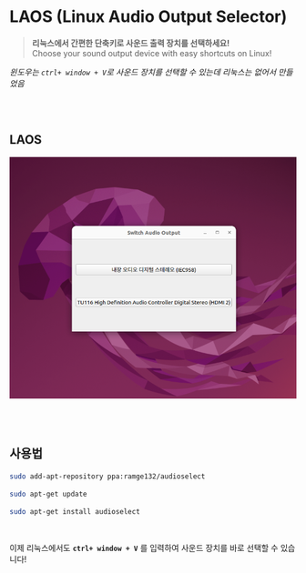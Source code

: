 # LAOS (Linux Audio Output Selector)
>**리눅스에서 간편한 단축키로 사운드 출력 장치를 선택하세요!**   
Choose your sound output device with easy shortcuts on Linux!

*윈도우는 ```ctrl+ window + V```로 사운드 장치를 선택할 수 있는데
리눅스는 없어서 만들었음*

<br />
<br />

## LAOS
![img](./docs/images/1.png)


<br />
<br />


## 사용법
```bash
sudo add-apt-repository ppa:ramge132/audioselect
```
```bash
sudo apt-get update
```
```bash
sudo apt-get install audioselect
```

<br />

이제 리눅스에서도 **```ctrl+ window + V```** 를 입력하여 
사운드 장치를 바로 선택할 수 있습니다!